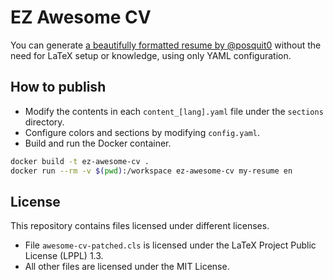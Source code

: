 # EZ Awesome CV
You can generate [a beautifully formatted resume by @posquit0](https://github.com/posquit0/Awesome-CV) without the need for LaTeX setup or knowledge, using only YAML configuration.

## How to publish
- Modify the contents in each `content_[lang].yaml` file under the `sections` directory.
- Configure colors and sections by modifying `config.yaml`.
- Build and run the Docker container.
```sh
docker build -t ez-awesome-cv .
docker run --rm -v $(pwd):/workspace ez-awesome-cv my-resume en
```

## License
This repository contains files licensed under different licenses.

- File `awesome-cv-patched.cls` is licensed under the LaTeX Project Public License (LPPL) 1.3.
- All other files are licensed under the MIT License.
